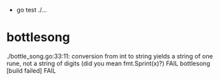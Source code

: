 + go test ./...
# bottlesong
./bottle_song.go:33:11: conversion from int to string yields a string of one rune, not a string of digits (did you mean fmt.Sprint(x)?)
FAIL	bottlesong [build failed]
FAIL
